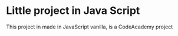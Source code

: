 <h1>Little project in Java Script</h1>

<p>This project in made in JavaScript vanilla, is a CodeAcademy project<p>


